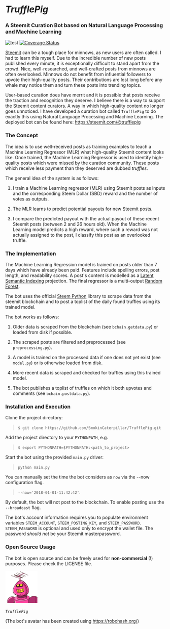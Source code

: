 # *TrufflePig*
### A Steemit Curation Bot based on Natural Language Processing and Machine Learning

![test](https://travis-ci.org/SmokinCaterpillar/TrufflePig.svg?branch=master)
[![Coverage Status](https://coveralls.io/repos/github/SmokinCaterpillar/TrufflePig/badge.svg?branch=master)](https://coveralls.io/github/SmokinCaterpillar/TrufflePig?branch=master)

[Steemit](https://steemit.com) can be a tough place for minnows, as new users are often called. I had to learn this myself. Due to the incredible number of new posts published every minute, it is exceptionally difficult to stand apart from the crowd. Nice, well-researched, and well-crafted posts from minnows are often overlooked. Minnows do not benefit from influential followers to upvote their high-quality posts. Their contributions are lost long before any whale may notice them and turn these posts into trending topics.

User-based curation does have merrit and it is possible that posts receive the traction and recognition they deserve. I believe there is a way to support the Steemit content curators. A way in which high-quality content no longer goes unnoticed. I have developed a curation bot called `TrufflePig` to do exactly this using Natural Language Processing and Machine Learning. The deployed bot can be found here: https://steemit.com/@trufflepig

### The Concept

The idea is to use well-received posts as training examples to teach a Machine Learning Regressor (MLR) what high-quality Steemit content looks like. Once trained, the Machine Learning Regressor is used to identify high-quality posts which were missed by the curation community. These posts which receive less payment than they deserved are dubbed *truffles*.

The general idea of the system is as follows:

1. I train a Machine Learning regressor (MLR) using Steemit posts as inputs and the corresponding Steem Dollar (SBD) reward and the number of votes as outputs.

2. The MLR learns to predict potential payouts for new Steemit posts.

3. I compare the predicted payout with the actual payout of these recent Steemit posts (between 2 and 26 hours old). When the Machine Learning model predicts a high reward, where such a reward was not actually assigned to the post, I classify this post as an overlooked truffle.

### The Implementation

The Machine Learning Regression model is trained on posts older than 7 days which have already been paid. Features include spelling errors, post length, and readability scores. A post's content is modelled as a [Latent Semantic Indexing](https://de.wikipedia.org/wiki/Latent_Semantic_Analysis) projection. The final regressor is a multi-output [Random Forest](http://scikit-learn.org/stable/modules/generated/sklearn.ensemble.RandomForestRegressor.html).

The bot uses the official [Steem Python](https://github.com/steemit/steem-python) library to scrape data from the steemit blockchain and to post a toplist of the daily found truffles using its trained model.

The bot works as follows: 

1. Older data is scraped from the blockchain (see `bchain.getdata.py`) or loaded from disk if possible. 

2. The scraped posts are filtered and preprocessed (see `preprocessing.py`). 

3. A model is trained on the processed data if one does not yet exist (see `model.py`) or is otherwise loaded from disk.

4. More recent data is scraped and checked for truffles using this trained model.

5. The bot publishes a toplist of truffles on which it both upvotes and comments (see `bchain.postdata.py`).

### Installation and Execution

Clone the project directory:
> `$ git clone https://github.com/SmokinCaterpillar/TrufflePig.git`

Add the project directory to your `PYTHONPATH`, e.g.
> `$ export PYTHONPATH=$PYTHONPATH:<path_to_project>`

Start the bot using the provided `main.py` driver:
> `python main.py`

You can manually set the time the bot considers as `now` via  the --now configuration flag.
> `--now='2018-01-01-11:42:42'`.

By default, the bot will not post to the blockchain. To enable posting use the `--broadcast` flag. 

The bot's account information requires you to populate environment variables `STEEM_ACCOUNT`, `STEEM_POSTING_KEY`, and `STEEM_PASSWORD`.
`STEEM_PASSWORD` is optional and used only to encrypt the wallet file. The password *should not* be your Steemit masterpassword.

### Open Source Usage

The bot is open source and can be freely used for **non-commercial** (!) purposes. Please check the LICENSE file.

![trufflepig](https://raw.githubusercontent.com/SmokinCaterpillar/TrufflePig/master/img/trufflepig17_small.png)

*`TrufflePig`*

(The bot's avatar has been created using https://robohash.org/)
